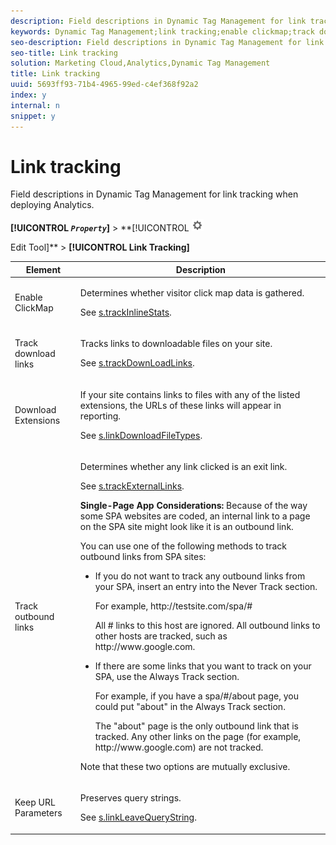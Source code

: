 ```yaml
---
description: Field descriptions in Dynamic Tag Management for link tracking when deploying Analytics.
keywords: Dynamic Tag Management;link tracking;enable clickmap;track download links;download extensions;track outbound links;keep url parameters
seo-description: Field descriptions in Dynamic Tag Management for link tracking when deploying Analytics.
seo-title: Link tracking
solution: Marketing Cloud,Analytics,Dynamic Tag Management
title: Link tracking
uuid: 5693ff93-71b4-4965-99ed-c4ef368f92a2
index: y
internal: n
snippet: y
---
```


# Link tracking

Field descriptions in Dynamic Tag Management for link tracking when deploying Analytics.

 **[!UICONTROL  *`Property`*]** > **[!UICONTROL   ![](assets/settings_gear.png)

Edit Tool]** > **[!UICONTROL Link Tracking]** 

<table id="table_F23FB0B284E74B66A107B1D69D22A51C"> 
 <thead> 
  <tr> 
   <th colname="col1" class="entry"> Element </th> 
   <th colname="col2" class="entry"> Description </th> 
  </tr> 
 </thead>
 <tbody> 
  <tr> 
   <td colname="col1"> Enable ClickMap </td> 
   <td colname="col2"> <p>Determines whether visitor click map data is gathered. </p> <p>See <a href="trackInlineStats.md#concept_E3A811D9761E4917935F6CD9059C7FCC" format="dita" scope="local"> s.trackInlineStats</a>. </p> </td> 
  </tr> 
  <tr> 
   <td colname="col1"> Track download links </td> 
   <td colname="col2"> <p>Tracks links to downloadable files on your site. </p> <p>See <a href="trackDownloadLinks.md#concept_0A7AEAB3172A4BEA8B2E8B1A3A8F596C" format="dita" scope="local"> s.trackDownLoadLinks</a>. </p> </td> 
  </tr> 
  <tr> 
   <td colname="col1"> Download Extensions </td> 
   <td colname="col2"> <p>If your site contains links to files with any of the listed extensions, the URLs of these links will appear in reporting. </p> <p>See <a href="linkDownloadFileTypes.md#concept_06CC14C69DFD4887A5E6967A157A9E05" format="dita" scope="local"> s.linkDownloadFileTypes</a>. </p> </td> 
  </tr> 
  <tr> 
   <td colname="col1"> Track outbound links </td> 
   <td colname="col2"> <p>Determines whether any link clicked is an exit link. </p> <p>See <a href="trackExternalLinks.md#concept_E1321318696841648A54CF77F6C4A7AF" format="dita" scope="local"> s.trackExternalLinks</a>. </p> <p><b>Single-Page App Considerations: </b>Because of the way some SPA websites are coded, an internal link to a page on the SPA site might look like it is an outbound link. </p> <p>You can use one of the following methods to track outbound links from SPA sites: </p> 
    <ul id="ul_A4179633ED0644C3BA5F548A58CA4EC9"> 
     <li id="li_1959FBF14E42469FA8724B37EB58BC54"> <p>If you do not want to track any outbound links from your SPA, insert an entry into the <span class="wintitle"> Never Track</span> section. </p> <p>For example, <span class="filepath"> http://testsite.com/spa/#</span> </p> <p>All # links to this host are ignored. All outbound links to other hosts are tracked, such as <span class="filepath"> http://www.google.com</span>. </p> </li> 
     <li id="li_37DD4D37887243FB928C9C04ACE9D39E"> <p>If there are some links that you want to track on your SPA, use the <span class="wintitle"> Always Track</span> section. </p> <p>For example, if you have a <span class="filepath"> spa/#/about</span> page, you could put "about" in the <span class="wintitle"> Always Track</span> section. </p> <p>The "about" page is the only outbound link that is tracked. Any other links on the page (for example, <span class="filepath"> http://www.google.com</span>) are not tracked. </p> </li> 
    </ul> <p>Note that these two options are mutually exclusive. </p> </td> 
  </tr> 
  <tr> 
   <td colname="col1"> Keep URL Parameters </td> 
   <td colname="col2"> <p>Preserves query strings. </p> <p>See <a href="linkLeaveQueryString.md#concept_118C280E29394DB5A16DBBF41EB4D742" format="dita" scope="local"> s.linkLeaveQueryString</a>. </p> </td> 
  </tr> 
 </tbody> 
</table>

